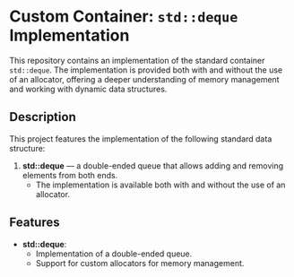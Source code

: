 # Custom Container: `std::deque` Implementation

This repository contains an implementation of the standard container `std::deque`. The implementation is provided both with and without the use of an allocator, offering a deeper understanding of memory management and working with dynamic data structures.

## Description

This project features the implementation of the following standard data structure:

1. **std::deque** — a double-ended queue that allows adding and removing elements from both ends.
   - The implementation is available both with and without the use of an allocator.

## Features

- **std::deque**:
   - Implementation of a double-ended queue.
   - Support for custom allocators for memory management.

